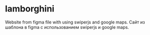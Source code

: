 # lamborghini
Website from figma file with using swiperjs and google maps.  Сайт из шаблона в figma с использованием swiperjs и google maps.
